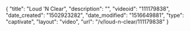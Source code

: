 {
    "title": "Loud 'N Clear",
    "description": "",
    "videoid": "111179838",
    "date_created": "1502923282",
    "date_modified": "1516649881",
    "type": "captivate",
    "layout": "video",
    "url": "\/v\/loud-n-clear\/111179838"
}